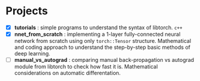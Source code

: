 # Projects

- [x] **tutorials** : simple programs to understand the syntax of libtorch. `c++`
- [x] **nnet_from_scratch** : implementing a 1-layer fully-connected neural network from scratch using only `torch::Tensor` structure. Mathematical and coding approach to understand the step-by-step basic methods of deep learning.
- [ ] **manual_vs_autograd** : comparing manual back-propagation vs autograd module from libtorch to check how fast it is. Mathematical considerations on automatic differentation. 
